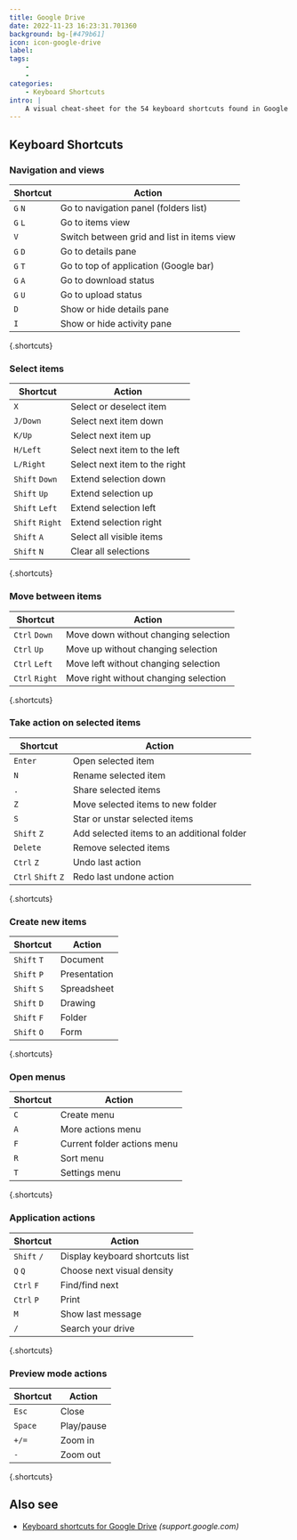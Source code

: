 ```yaml
---
title: Google Drive
date: 2022-11-23 16:23:31.701360
background: bg-[#479b61]
icon: icon-google-drive
label: 
tags: 
    - 
    - 
categories:
    - Keyboard Shortcuts
intro: |
    A visual cheat-sheet for the 54 keyboard shortcuts found in Google Drive on the web
---
```




Keyboard Shortcuts
------------------



### Navigation and views

Shortcut | Action
---|---
`G` `N`  | Go to navigation panel (folders list)
`G` `L`  | Go to items view
`V`  | Switch between grid and list in items view
`G` `D`  | Go to details pane
`G` `T`  | Go to top of application (Google bar)
`G` `A`  | Go to download status
`G` `U`  | Go to upload status
`D`  | Show or hide details pane
`I`  | Show or hide activity pane
{.shortcuts}


### Select items

Shortcut | Action
---|---
`X`  | Select or deselect item
`J/Down`  | Select next item down
`K/Up`  | Select next item up
`H/Left`  | Select next item to the left
`L/Right`  | Select next item to the right
`Shift` `Down`  | Extend selection down
`Shift` `Up`  | Extend selection up
`Shift` `Left`  | Extend selection left
`Shift` `Right`  | Extend selection right
`Shift` `A`  | Select all visible items
`Shift` `N`  | Clear all selections
{.shortcuts}


### Move between items

Shortcut | Action
---|---
`Ctrl` `Down`  | Move down without changing selection
`Ctrl` `Up`  | Move up without changing selection
`Ctrl` `Left`  | Move left without changing selection
`Ctrl` `Right`  | Move right without changing selection
{.shortcuts}


### Take action on selected items

Shortcut | Action
---|---
`Enter`  | Open selected item
`N`  | Rename selected item
`.`  | Share selected items
`Z`  | Move selected items to new folder
`S`  | Star or unstar selected items
`Shift` `Z`  | Add selected items to an additional folder
`Delete`  | Remove selected items
`Ctrl` `Z`  | Undo last action
`Ctrl` `Shift` `Z`  | Redo last undone action
{.shortcuts}


### Create new items

Shortcut | Action
---|---
`Shift` `T`  | Document
`Shift` `P`  | Presentation
`Shift` `S`  | Spreadsheet
`Shift` `D`  | Drawing
`Shift` `F`  | Folder
`Shift` `O`  | Form
{.shortcuts}


### Open menus

Shortcut | Action
---|---
`C`  | Create menu
`A`  | More actions menu
`F`  | Current folder actions menu
`R`  | Sort menu
`T`  | Settings menu
{.shortcuts}


### Application actions

Shortcut | Action
---|---
`Shift` `/`  | Display keyboard shortcuts list
`Q` `Q`  | Choose next visual density
`Ctrl` `F`  | Find/find next
`Ctrl` `P`  | Print
`M`  | Show last message
`/`  | Search your drive
{.shortcuts}


### Preview mode actions

Shortcut | Action
---|---
`Esc`  | Close
`Space`  | Play/pause
`+/=`  | Zoom in
`-`  | Zoom out
{.shortcuts}




Also see
--------
- [Keyboard shortcuts for Google Drive](https://support.google.com/drive/answer/2563044?hl=en) _(support.google.com)_
